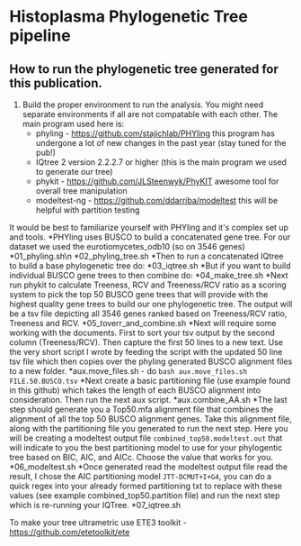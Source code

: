 # Histoplasma Phylogenetic Tree pipeline
## How to run the phylogenetic tree generated for this publication.

1. Build the proper environment to run the analysis. You might need separate environments if all are not compatable with each other.
   The main program used here is:
   * phyling - https://github.com/stajichlab/PHYling this program has undergone a lot of new changes in the past year (stay tuned for the pub!)
   * IQtree 2 version 2.2.2.7 or higher (this is the main program we used to generate our tree)
   * phykit - https://github.com/JLSteenwyk/PhyKIT awesome tool for overall tree manipulation
   * modeltest-ng - https://github.com/ddarriba/modeltest this will be helpful with partition testing

It would be best to familiarize yourself with PHYling and it's complex set up and tools. 
   *PHYling uses BUSCO to build a concatenated gene tree. For our dataset we used the eurotiomycetes_odb10 (so on 3546 genes) 
      *01_phyling.sh\n
      *02_phyling_tree.sh
   *Then to run a concatenated IQtree to build a base phylogenetic tree do:
      *03_iqtree.sh
   *But if you want to build individual BUSCO gene trees to then combine do:
      *04_make_tree.sh
   *Next run phykit to calculate Treeness, RCV and Treeness/RCV ratio as a scoring system to pick the top 50 BUSCO gene trees that will provide with the highest quality gene trees to build our one phylogenetic tree. The output will be a tsv file depicting all 3546 genes ranked based on Treeness/RCV ratio, Treeness and RCV.
      *05_toverr_and_combine.sh
   *Next will require some working with the documents. First to sort your tsv output by the second column (Treeness/RCV). Then capture the first 50 lines to a new text. Use the very short script I wrote by feeding the script with the updated 50 line tsv file which then copies over the phyling generated BUSCO alignment files to a new folder.
      *aux.move_files.sh - do `bash aux.move_files.sh FILE.50.BUSCO.tsv`
   *Next create a basic partitioning file (use example found in this github) which takes the length of each BUSCO alignment into consideration. Then run the next aux script.
     *aux.combine_AA.sh
   *The last step should generate you a Top50.mfa alignment file that combines the alignment of all the top 50 BUSCO alignment genes.
	Take this alignment file, along with the partitioning file you generated to run the next step. Here you will be creating a modeltest output file `combined_top50.modeltest.out` that will indicate to you the best partitioning model to use for your phylogentic tree based on BIC, AIC, and AICc. Choose the value that works for you.
     *06_modeltest.sh
   *Once generated read the modeltest output file read the result, I chose the AIC partitioning model `JTT-DCMUT+I+G4`, you can do a quick regex into your already formed partitioning txt to replace with these values (see example combined_top50.partition file) and run the next step which is re-running your IQTree. 
     *07_iqtree.sh

To make your tree ultrametric use ETE3 toolkit - https://github.com/etetoolkit/ete

